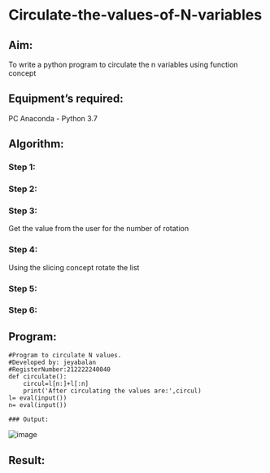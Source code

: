 # Circulate-the-values-of-N-variables
## Aim:
To write a python program to circulate the n variables using function concept
## Equipment’s required:
PC
Anaconda - Python 3.7
## Algorithm: 
### Step 1: 
### Step 2: 
### Step 3: 
Get the value from the user for the number of rotation
### Step 4: 
Using the slicing concept rotate the list

### Step 5: 
### Step 6: 
## Program:
```
#Program to circulate N values.
#Developed by: jeyabalan
#RegisterNumber:212222240040
def circulate():
    circul=l[n:]+l[:n]
    print('After circulating the values are:',circul)
l= eval(input())
n= eval(input())

### Output:
```
![image](https://user-images.githubusercontent.com/119393851/237031986-226527c8-b52e-43ba-8797-e570a8e6cd75.png)


## Result:
